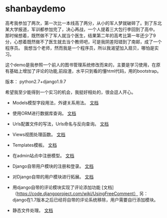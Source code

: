 # shanbaydemo
高考我参加了两次，第一次比一本线高了两分，从小的军人梦就破碎了。到了东北某大学报道，军训都参加完了，决心再战，一个人提着三大包行李回到了高中。
那时候想着，既然做不了军人就当个医生，结果第二年的高考比第一年还少了9分，心想着既然做不了医生就去当个教师吧，可是我阴差阳错到了南邮，成了一个程序员。
我想当个老师，然而我是一个程序员，所以我渴望加入扇贝，哪怕是实习。

这个demo是我参照一个前人的图书管理系统修改而来的，主要是学习使用，在原有基础上增加了评论的功能,前段渣，水平只到看的懂html代码，用的bootstrap。

版本：
python2.7+django1.9.7

希望我至少能得到一个实习的机会，我挺好相处的，很会逗人开心。

* Models模型字段用法，外键关系用法。 [文档](https://docs.djangoproject.com/en/1.9/topics/db/models/)

* 使用ORM进行数据库查询。 [文档](https://docs.djangoproject.com/en/1.9/topics/db/queries/)

* Urls配置文件的写法，Urls命名与反向查询。 [文档](https://docs.djangoproject.com/en/1.9/topics/http/urls/)

* Views视图处理函数。 [文档](https://docs.djangoproject.com/en/1.9/topics/http/views/)

* Templates模板。 [文档](https://docs.djangoproject.com/en/1.9/ref/templates/language/)

* 在admin站点中注册模型。 [文档](https://docs.djangoproject.com/en/1.9/ref/contrib/admin/)

* Django自带用户模块的注册和登录。 [文档](https://docs.djangoproject.com/en/1.9/topics/auth/default/)

* 对Django自带的用户模块进行拓展。 [文档](https://docs.djangoproject.com/en/1.9/topics/auth/customizing/)

* 用django自带的评论模块实现了评论添加功能  [文档]（https://code.djangoproject.com/wiki/UsingFreeComment）
 另：django在1.7版本之后已经将自带的评论系统移除，用户需要自行添加模块。
* 静态文件处理。 [文档](https://docs.djangoproject.com/en/1.9/ref/contrib/staticfiles/)
